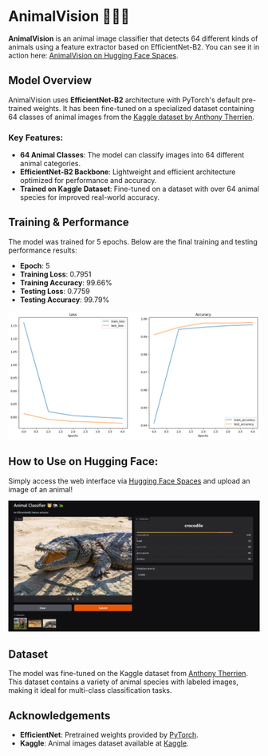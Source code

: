 # AnimalVision 🦁🐘🐊

**AnimalVision** is an animal image classifier that detects 64 different kinds of animals using a feature extractor based on EfficientNet-B2. You can see it in action here: [AnimalVision on Hugging Face Spaces](https://huggingface.co/spaces/Baron98/AnimalVision).

## Model Overview

AnimalVision uses **EfficientNet-B2** architecture with PyTorch's default pre-trained weights. It has been fine-tuned on a specialized dataset containing 64 classes of animal images from the [Kaggle dataset by Anthony Therrien](https://www.kaggle.com/datasets/anthonytherrien/image-classification-64-classes-animal).

### Key Features:
- **64 Animal Classes**: The model can classify images into 64 different animal categories.
- **EfficientNet-B2 Backbone**: Lightweight and efficient architecture optimized for performance and accuracy.
- **Trained on Kaggle Dataset**: Fine-tuned on a dataset with over 64 animal species for improved real-world accuracy.

## Training & Performance

The model was trained for 5 epochs. Below are the final training and testing performance results:

- **Epoch**: 5  
- **Training Loss**: 0.7951  
- **Training Accuracy**: 99.66%  
- **Testing Loss**: 0.7759  
- **Testing Accuracy**: 99.79%

![Training and Accuracy Curves](train_results.png)

## How to Use on Hugging Face:
Simply access the web interface via [Hugging Face Spaces](https://huggingface.co/spaces/Baron98/AnimalVision) and upload an image of an animal!

![Web UI](web_ui.png)

## Dataset

The model was fine-tuned on the Kaggle dataset from [Anthony Therrien](https://www.kaggle.com/datasets/anthonytherrien/image-classification-64-classes-anim). This dataset contains a variety of animal species with labeled images, making it ideal for multi-class classification tasks.

## Acknowledgements

- **EfficientNet**: Pretrained weights provided by [PyTorch](https://pytorch.org/).
- **Kaggle**: Animal images dataset available at [Kaggle](https://www.kaggle.com/datasets/anthonytherrien/image-classification-64-classes-animal).
